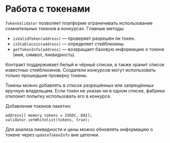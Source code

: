 # Работа с токенами

`TokenValidator` позволяет платформе ограничивать использование сомнительных токенов в конкурсах. Главные методы:

- `isValidToken(address)` — проверяет разрешён ли токен.
- `isStablecoin(address)` — определяет стейблкоины.
- `getTokenInfo(address)` — возвращает базовую информацию о токене (имя, символ, ликвидность).

Контракт поддерживает белый и чёрный списки, а также хранит список известных стейблкоинов. Создатели конкурсов могут использовать только прошедшие проверку токены.

Токены можно добавлять в список разрешённых или запрещённых вручную владельцем. Если токен не указан ни в одном списке, фабрика отклонит попытку использовать его в конкурсе.

Добавление токенов пакетно:
```solidity
address[] memory tokens = [USDC, DAI];
validator.setWhitelist(tokens, true);
```

Для анализа ликвидности и цены можно обновлять информацию о токене через `updateTokenInfo` вне цепочки.